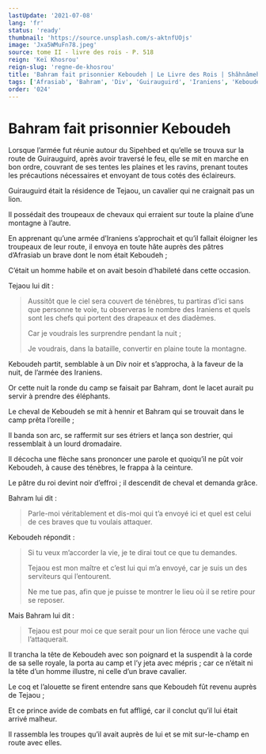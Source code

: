 ```yaml
---
lastUpdate: '2021-07-08'
lang: 'fr'
status: 'ready'
thumbnail: 'https://source.unsplash.com/s-aktnfUOjs'
image: 'Jxa5WMuFn78.jpeg'
source: tome II - livre des rois - P. 518
reign: 'Keï Khosrou'
reign-slug: 'regne-de-khosrou'
title: 'Bahram fait prisonnier Keboudeh | Le Livre des Rois | Shâhnâmeh'
tags: ['Afrasiab', 'Bahram', 'Div', 'Guirauguird', 'Iraniens', 'Keboudeh', 'Sipehbed', 'Tejaou']
order: '024'
---
```


<!-- LTeX: language=fr -->

# Bahram fait prisonnier Keboudeh

Lorsque l’armée fut réunie autour du Sipehbed et qu’elle se trouva sur la route de Guirauguird, après avoir traversé le feu, elle se mit en marche en bon ordre, couvrant de ses tentes les plaines et les ravins, prenant toutes les précautions nécessaires et envoyant de tous cotés des éclaireurs.

Guirauguird était la résidence de Tejaou, un cavalier qui ne craignait pas un lion.

Il possédait des troupeaux de chevaux qui erraient sur toute la plaine d’une montagne à l’autre.

En apprenant qu’une armée d’Iraniens s’approchait et qu’il fallait éloigner les troupeaux de leur route, il envoya en toute hâte auprès des pâtres d’Afrasiab un brave dont le nom était Keboudeh ;

C’était un homme habile et on avait besoin d’habileté dans cette occasion.

Tejaou lui dit :

> Aussitôt que le ciel sera couvert de ténèbres, tu partiras d’ici sans que personne te voie, tu observeras le nombre des Iraniens et quels sont les chefs qui portent des drapeaux et des diadèmes.
>
> Car je voudrais les surprendre pendant la nuit ;
>
> Je voudrais, dans la bataille, convertir en plaine toute la montagne.

Keboudeh partit, semblable à un Div noir et s’approcha, à la faveur de la nuit, de l’armée des Iraniens.

Or cette nuit la ronde du camp se faisait par Bahram, dont le lacet aurait pu servir à prendre des éléphants.

Le cheval de Keboudeh se mit à hennir et Bahram qui se trouvait dans le camp prêta l’oreille ;

Il banda son arc, se raffermit sur ses étriers et lança son destrier, qui ressemblait à un lourd dromadaire.

Il décocha une flèche sans prononcer une parole et quoiqu’il ne pût voir Keboudeh, à cause des ténèbres, le frappa à la ceinture.

Le pâtre du roi devint noir d’effroi ; il descendit de cheval et demanda grâce.

Bahram lui dit :

> Parle-moi véritablement et dis-moi qui t’a envoyé ici et quel est celui de ces braves que tu voulais attaquer.

Keboudeh répondit :

> Si tu veux m’accorder la vie, je te dirai tout ce que tu demandes.
>
> Tejaou est mon maître et c’est lui qui m’a envoyé, car je suis un des serviteurs qui l’entourent.
>
> Ne me tue pas, afin que je puisse te montrer le lieu où il se retire pour se reposer.

Mais Bahram lui dit :

> Tejaou est pour moi ce que serait pour un lion féroce une vache qui l’attaquerait.

Il trancha la tête de Keboudeh avec son poignard et la suspendit à la corde de sa selle royale, la porta au camp et l’y jeta avec mépris ; car ce n’était ni la tête d’un homme illustre, ni celle d’un brave cavalier.

Le coq et l’alouette se firent entendre sans que Keboudeh fût revenu auprès de Tejaou ;

Et ce prince avide de combats en fut affligé, car il conclut qu’il lui était arrivé malheur.

Il rassembla les troupes qu’il avait auprès de lui et se mit sur-le-champ en route avec elles.
